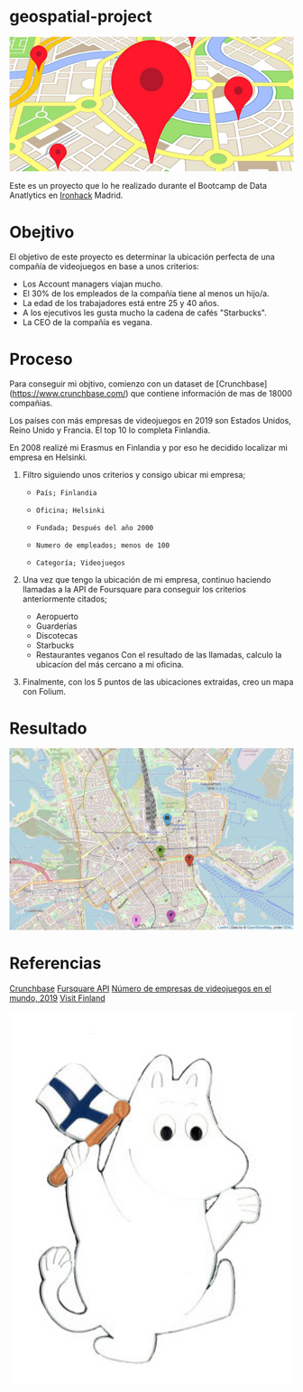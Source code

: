 # geospatial-project

![Spot](/images/spot.png)

Este es un proyecto que lo he realizado durante el Bootcamp de Data Anatlytics en [Ironhack](https://www.ironhack.com/es/data-analytics) Madrid.

# Obejtivo

El objetivo de este proyecto es determinar la ubicación perfecta de una compañía de videojuegos en base a unos criterios:

- Los Account managers viajan mucho.
- El 30% de los empleados de la compañía tiene al menos un hijo/a.
- La edad de los trabajadores está entre 25 y 40 años.
- A los ejecutivos les gusta mucho la cadena de cafés "Starbucks".
- La CEO de la compañía es vegana.

# Proceso

Para conseguir mi objtivo, comienzo con un dataset de [Crunchbase] (https://www.crunchbase.com/) que contiene información de mas de 18000 compañias. 

Los países con más empresas de videojuegos en 2019 son Estados Unidos, Reino Unido y Francia. El top 10 lo completa Finlandia. 

En 2008 realizé mi Erasmus en Finlandia y por eso he decidido localizar mi empresa en Helsinki.

1. Filtro siguiendo unos criterios y consigo ubicar mi empresa;
   -     País; Finlandia
   -     Oficina; Helsinki
   -     Fundada; Después del año 2000
   -     Numero de empleados; menos de 100
   -     Categoría; Videojuegos    

2. Una vez que tengo la ubicación de mi empresa, continuo haciendo llamadas a la API de Foursquare para conseguir los criterios anteriormente citados;
    -   Aeropuerto
    -   Guarderías
    -   Discotecas
    -   Starbucks
    -   Restaurantes veganos
Con el resultado de las llamadas, calculo la ubicacíon del más cercano a mi oficina.

3. Finalmente, con los 5 puntos de las ubicaciones extraidas, creo un mapa con Folium.

# Resultado 

![Helsinki](/images/helsinki.png)

# Referencias

[Crunchbase](https://data.crunchbase.com/docs)
[Fursquare API](https://developer.foursquare.com/)
[Número de empresas de videojuegos en el mundo, 2019](https://es.statista.com/estadisticas/714837/empresas-de-las-principales-industrias-del-videojuego-del-mundo/)
[Visit Finland](https://www.visitfinland.com/es/helsinki/)


![Moomin](/images/moomin.png)
